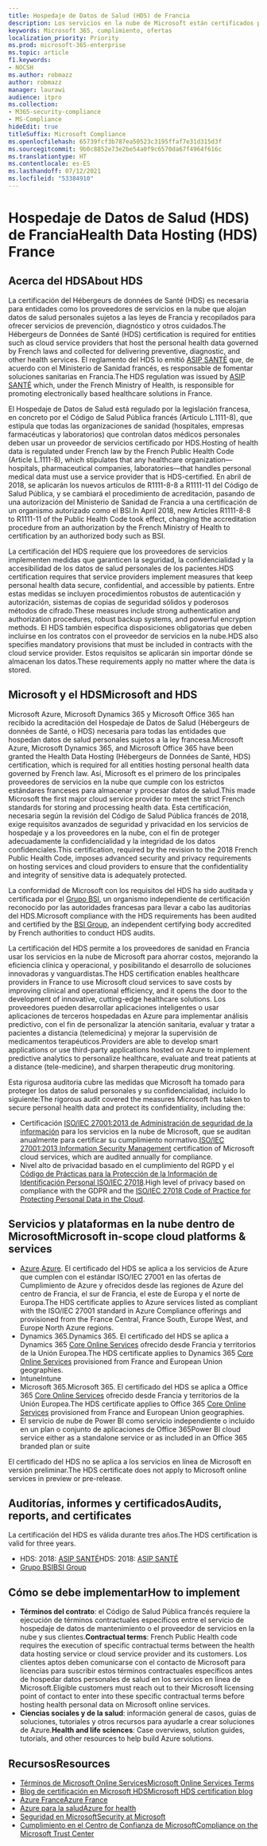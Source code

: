 ```yaml
---
title: Hospedaje de Datos de Salud (HDS) de Francia
description: Los servicios en la nube de Microsoft están certificados para su cumplimiento con el estándar de Hospedaje de Datos de Salud (Hébergeurs de données de Santé).
keywords: Microsoft 365, cumplimiento, ofertas
localization_priority: Priority
ms.prod: microsoft-365-enterprise
ms.topic: article
f1.keywords:
- NOCSH
ms.author: robmazz
author: robmazz
manager: laurawi
audience: itpro
ms.collection:
- M365-security-compliance
- MS-Compliance
hideEdit: true
titleSuffix: Microsoft Compliance
ms.openlocfilehash: 65739fcf3b787ea50523c3195ffaf7e31d315d3f
ms.sourcegitcommit: 9b0c8852e73e2be54a0f9c6570da67f4964f616c
ms.translationtype: HT
ms.contentlocale: es-ES
ms.lasthandoff: 07/12/2021
ms.locfileid: "53384910"
---
```

# <a name="health-data-hosting-hds-france"></a><span data-ttu-id="74a21-104">Hospedaje de Datos de Salud (HDS) de Francia</span><span class="sxs-lookup"><span data-stu-id="74a21-104">Health Data Hosting (HDS) France</span></span>

## <a name="about-hds"></a><span data-ttu-id="74a21-105">Acerca del HDS</span><span class="sxs-lookup"><span data-stu-id="74a21-105">About HDS</span></span>

<span data-ttu-id="74a21-106">La certificación del Hébergeurs de données de Santé (HDS) es necesaria para entidades como los proveedores de servicios en la nube que alojan datos de salud personales sujetos a las leyes de Francia y recopilados para ofrecer servicios de prevención, diagnóstico y otros cuidados.</span><span class="sxs-lookup"><span data-stu-id="74a21-106">The Hébergeurs de Données de Santé (HDS) certification is required for entities such as cloud service providers that host the personal health data governed by French laws and collected for delivering preventive, diagnostic, and other health services.</span></span> <span data-ttu-id="74a21-107">El reglamento del HDS lo emitió [ASIP SANTÉ](https://esante.gouv.fr/) que, de acuerdo con el Ministerio de Sanidad francés, es responsable de fomentar soluciones sanitarias en Francia.</span><span class="sxs-lookup"><span data-stu-id="74a21-107">The HDS regulation was issued by [ASIP SANTÉ](https://esante.gouv.fr/) which, under the French Ministry of Health, is responsible for promoting electronically based healthcare solutions in France.</span></span>

<span data-ttu-id="74a21-108">El Hospedaje de Datos de Salud está regulado por la legislación francesa, en concreto por el Código de Salud Pública francés (Artículo L.1111-8), que estipula que todas las organizaciones de sanidad (hospitales, empresas farmacéuticas y laboratorios) que controlan datos médicos personales deben usar un proveedor de servicios certificado por HDS.</span><span class="sxs-lookup"><span data-stu-id="74a21-108">Hosting of health data is regulated under French law by the French Public Health Code (Article L.1111-8), which stipulates that any healthcare organization—hospitals, pharmaceutical companies, laboratories—that handles personal medical data must use a service provider that is HDS-certified.</span></span> <span data-ttu-id="74a21-109">En abril de 2018, se aplicarán los nuevos artículos de R1111-8-8 a R1111-11 del Código de Salud Pública, y se cambiará el procedimiento de acreditación, pasando de una autorización del Ministerio de Sanidad de Francia a una certificación de un organismo autorizado como el BSI.</span><span class="sxs-lookup"><span data-stu-id="74a21-109">In April 2018, new Articles R1111-8-8 to R1111-11 of the Public Health Code took effect, changing the accreditation procedure from an authorization by the French Ministry of Health to certification by an authorized body such as BSI.</span></span>

<span data-ttu-id="74a21-110">La certificación del HDS requiere que los proveedores de servicios implementen medidas que garanticen la seguridad, la confidencialidad y la accesibilidad de los datos de salud personales de los pacientes.</span><span class="sxs-lookup"><span data-stu-id="74a21-110">HDS certification requires that service providers implement measures that keep personal health data secure, confidential, and accessible by patients.</span></span> <span data-ttu-id="74a21-111">Entre estas medidas se incluyen procedimientos robustos de autenticación y autorización, sistemas de copias de seguridad sólidos y poderosos métodos de cifrado.</span><span class="sxs-lookup"><span data-stu-id="74a21-111">These measures include strong authentication and authorization procedures, robust backup systems, and powerful encryption methods.</span></span> <span data-ttu-id="74a21-112">El HDS también especifica disposiciones obligatorias que deben incluirse en los contratos con el proveedor de servicios en la nube.</span><span class="sxs-lookup"><span data-stu-id="74a21-112">HDS also specifies mandatory provisions that must be included in contracts with the cloud service provider.</span></span> <span data-ttu-id="74a21-113">Estos requisitos se aplicarán sin importar dónde se almacenan los datos.</span><span class="sxs-lookup"><span data-stu-id="74a21-113">These requirements apply no matter where the data is stored.</span></span>

## <a name="microsoft-and-hds"></a><span data-ttu-id="74a21-114">Microsoft y el HDS</span><span class="sxs-lookup"><span data-stu-id="74a21-114">Microsoft and HDS</span></span>

<span data-ttu-id="74a21-115">Microsoft Azure, Microsoft Dynamics 365 y Microsoft Office 365 han recibido la acreditación del Hospedaje de Datos de Salud (Hébergeurs de données de Santé, o HDS) necesaria para todas las entidades que hospedan datos de salud personales sujetos a la ley francesa.</span><span class="sxs-lookup"><span data-stu-id="74a21-115">Microsoft Azure, Microsoft Dynamics 365, and Microsoft Office 365 have been granted the Health Data Hosting (Hébergeurs de Données de Santé, HDS) certification, which is required for all entities hosting personal health data governed by French law.</span></span> <span data-ttu-id="74a21-116">Así, Microsoft es el primero de los principales proveedores de servicios en la nube que cumple con los estrictos estándares franceses para almacenar y procesar datos de salud.</span><span class="sxs-lookup"><span data-stu-id="74a21-116">This made Microsoft the first major cloud service provider to meet the strict French standards for storing and processing health data.</span></span> <span data-ttu-id="74a21-117">Esta certificación, necesaria según la revisión del Código de Salud Pública francés de 2018, exige requisitos avanzados de seguridad y privacidad en los servicios de hospedaje y a los proveedores en la nube, con el fin de proteger adecuadamente la confidencialidad y la integridad de los datos confidenciales.</span><span class="sxs-lookup"><span data-stu-id="74a21-117">This certification, required by the revision to the 2018 French Public Health Code, imposes advanced security and privacy requirements on hosting services and cloud providers to ensure that the confidentiality and integrity of sensitive data is adequately protected.</span></span>

<span data-ttu-id="74a21-118">La conformidad de Microsoft con los requisitos del HDS ha sido auditada y certificada por el [Grupo BSI](https://www.bsigroup.com/fr-FR/), un organismo independiente de certificación reconocido por las autoridades francesas para llevar a cabo las auditorías del HDS.</span><span class="sxs-lookup"><span data-stu-id="74a21-118">Microsoft compliance with the HDS requirements has been audited and certified by the [BSI Group](https://www.bsigroup.com/fr-FR/), an independent certifying body accredited by French authorities to conduct HDS audits.</span></span>

<span data-ttu-id="74a21-119">La certificación del HDS permite a los proveedores de sanidad en Francia usar los servicios en la nube de Microsoft para ahorrar costos, mejorando la eficiencia clínica y operacional, y posibilitando el desarrollo de soluciones innovadoras y vanguardistas.</span><span class="sxs-lookup"><span data-stu-id="74a21-119">The HDS certification enables healthcare providers in France to use Microsoft cloud services to save costs by improving clinical and operational efficiency, and it opens the door to the development of innovative, cutting-edge healthcare solutions.</span></span> <span data-ttu-id="74a21-120">Los proveedores pueden desarrollar aplicaciones inteligentes o usar aplicaciones de terceros hospedadas en Azure para implementar análisis predictivo, con el fin de personalizar la atención sanitaria, evaluar y tratar a pacientes a distancia (telemedicina) y mejorar la supervisión de medicamentos terapéuticos.</span><span class="sxs-lookup"><span data-stu-id="74a21-120">Providers are able to develop smart applications or use third-party applications hosted on Azure to implement predictive analytics to personalize healthcare, evaluate and treat patients at a distance (tele-medicine), and sharpen therapeutic drug monitoring.</span></span>

<span data-ttu-id="74a21-121">Esta rigurosa auditoria cubre las medidas que Microsoft ha tomado para proteger los datos de salud personales y su confidencialidad, incluido lo siguiente:</span><span class="sxs-lookup"><span data-stu-id="74a21-121">The rigorous audit covered the measures Microsoft has taken to secure personal health data and protect its confidentiality, including the:</span></span>

- <span data-ttu-id="74a21-122">Certificación [ISO/IEC 27001:2013 de Administración de seguridad de la información](offering-iso-27001.md) para los servicios en la nube de Microsoft, que se auditan anualmente para certificar su cumplimiento normativo.</span><span class="sxs-lookup"><span data-stu-id="74a21-122">[ISO/IEC 27001:2013 Information Security Management](offering-iso-27001.md) certification of Microsoft cloud services, which are audited annually for compliance.</span></span>
- <span data-ttu-id="74a21-123">Nivel alto de privacidad basado en el cumplimiento del RGPD y el [Código de Prácticas para la Protección de la Información de Identificación Personal ISO/IEC 27018](offering-iso-27018.md).</span><span class="sxs-lookup"><span data-stu-id="74a21-123">High level of privacy based on compliance with the GDPR and the [ISO/IEC 27018 Code of Practice for Protecting Personal Data in the Cloud](offering-iso-27018.md).</span></span>

## <a name="microsoft-in-scope-cloud-platforms--services"></a><span data-ttu-id="74a21-124">Servicios y plataformas en la nube dentro de Microsoft</span><span class="sxs-lookup"><span data-stu-id="74a21-124">Microsoft in-scope cloud platforms & services</span></span>

- <span data-ttu-id="74a21-125">[Azure](https://aka.ms/AzureCompliance).</span><span class="sxs-lookup"><span data-stu-id="74a21-125">[Azure](https://aka.ms/AzureCompliance).</span></span> <span data-ttu-id="74a21-126">El certificado del HDS se aplica a los servicios de Azure que cumplen con el estándar ISO/IEC 27001 en las ofertas de Cumplimiento de Azure y ofrecidos desde las regiones de Azure del centro de Francia, el sur de Francia, el este de Europa y el norte de Europa.</span><span class="sxs-lookup"><span data-stu-id="74a21-126">The HDS certificate applies to Azure services listed as compliant with the ISO/IEC 27001 standard in Azure Compliance offerings and provisioned from the France Central, France South, Europe West, and Europe North Azure regions.</span></span>
- <span data-ttu-id="74a21-127">Dynamics 365.</span><span class="sxs-lookup"><span data-stu-id="74a21-127">Dynamics 365.</span></span> <span data-ttu-id="74a21-128">El certificado del HDS se aplica a Dynamics 365 [Core Online Services](https://aka.ms/Online-Services-Terms) ofrecido desde Francia y territorios de la Unión Europea.</span><span class="sxs-lookup"><span data-stu-id="74a21-128">The HDS certificate applies to Dynamics 365 [Core Online Services](https://aka.ms/Online-Services-Terms) provisioned from France and European Union geographies.</span></span>
- <span data-ttu-id="74a21-129">Intune</span><span class="sxs-lookup"><span data-stu-id="74a21-129">Intune</span></span>
- <span data-ttu-id="74a21-130">Microsoft 365.</span><span class="sxs-lookup"><span data-stu-id="74a21-130">Microsoft 365.</span></span> <span data-ttu-id="74a21-131">El certificado del HDS se aplica a Office 365 [Core Online Services](https://aka.ms/Online-Services-Terms) ofrecido desde Francia y territorios de la Unión Europea.</span><span class="sxs-lookup"><span data-stu-id="74a21-131">The HDS certificate applies to Office 365 [Core Online Services](https://aka.ms/Online-Services-Terms) provisioned from France and European Union geographies.</span></span>
- <span data-ttu-id="74a21-132">El servicio de nube de Power BI como servicio independiente o incluido en un plan o conjunto de aplicaciones de Office 365</span><span class="sxs-lookup"><span data-stu-id="74a21-132">Power BI cloud service either as a standalone service or as included in an Office 365 branded plan or suite</span></span>

<span data-ttu-id="74a21-133">El certificado del HDS no se aplica a los servicios en línea de Microsoft en versión preliminar.</span><span class="sxs-lookup"><span data-stu-id="74a21-133">The HDS certificate does not apply to Microsoft online services in preview or pre-release.</span></span>

## <a name="audits-reports-and-certificates"></a><span data-ttu-id="74a21-134">Auditorías, informes y certificados</span><span class="sxs-lookup"><span data-stu-id="74a21-134">Audits, reports, and certificates</span></span>

<span data-ttu-id="74a21-135">La certificación del HDS es válida durante tres años.</span><span class="sxs-lookup"><span data-stu-id="74a21-135">The HDS certification is valid for three years.</span></span>

- <span data-ttu-id="74a21-136">HDS: 2018: [ASIP SANTÉ](https://esante.gouv.fr/)</span><span class="sxs-lookup"><span data-stu-id="74a21-136">HDS: 2018: [ASIP SANTÉ](https://esante.gouv.fr/)</span></span>
- [<span data-ttu-id="74a21-137">Grupo BSI</span><span class="sxs-lookup"><span data-stu-id="74a21-137">BSI Group</span></span>](https://www.bsigroup.com/fr-FR/Nos-services/Certification/Recherche-dans-le-repertoire-des-certificats-et-des-clients/Resultats-de-la-recherche-dans-le-repertoire-des-certificats-et-des-clients/?searchkey=licence%3dHDS%2b701569%26company%3dMicrosoft%2bCorp&licencenumber=HDS%20701569)

## <a name="how-to-implement"></a><span data-ttu-id="74a21-138">Cómo se debe implementar</span><span class="sxs-lookup"><span data-stu-id="74a21-138">How to implement</span></span>

- <span data-ttu-id="74a21-139">**Términos del contrato**: el Código de Salud Pública francés requiere la ejecución de términos contractuales específicos entre el servicio de hospedaje de datos de mantenimiento o el proveedor de servicios en la nube y sus clientes.</span><span class="sxs-lookup"><span data-stu-id="74a21-139">**Contractual terms**: French Public Health code requires the execution of specific contractual terms between the health data hosting service or cloud service provider and its customers.</span></span> <span data-ttu-id="74a21-140">Los clientes aptos deben comunicarse con el contacto de Microsoft para licencias para suscribir estos términos contractuales específicos antes de hospedar datos personales de salud en los servicios en línea de Microsoft.</span><span class="sxs-lookup"><span data-stu-id="74a21-140">Eligible customers must reach out to their Microsoft licensing point of contact to enter into these specific contractual terms before hosting health personal data on Microsoft online services.</span></span>
- <span data-ttu-id="74a21-141">**Ciencias sociales y de la salud**: información general de casos, guías de soluciones, tutoriales y otros recursos para ayudarle a crear soluciones de Azure.</span><span class="sxs-lookup"><span data-stu-id="74a21-141">**Health and life sciences**: Case overviews, solution guides, tutorials, and other resources to help build Azure solutions.</span></span>

## <a name="resources"></a><span data-ttu-id="74a21-142">Recursos</span><span class="sxs-lookup"><span data-stu-id="74a21-142">Resources</span></span>

- [<span data-ttu-id="74a21-143">Términos de Microsoft Online Services</span><span class="sxs-lookup"><span data-stu-id="74a21-143">Microsoft Online Services Terms</span></span>](https://aka.ms/Online-Services-Terms)
- [<span data-ttu-id="74a21-144">Blog de certificación en Microsoft HDS</span><span class="sxs-lookup"><span data-stu-id="74a21-144">Microsoft HDS certification blog</span></span>](https://news.microsoft.com/2018/11/06/microsoft-1er-acteur-majeur-du-cloud-public-a-etre-certifie-hebergeur-de-donnees-de-sante-en-france/)
- [<span data-ttu-id="74a21-145">Azure France</span><span class="sxs-lookup"><span data-stu-id="74a21-145">Azure France</span></span>](https://azure.microsoft.com/global-infrastructure/france/)
- [<span data-ttu-id="74a21-146">Azure para la salud</span><span class="sxs-lookup"><span data-stu-id="74a21-146">Azure for health</span></span>](https://azure.microsoft.com/industries/healthcare/)
- [<span data-ttu-id="74a21-147">Seguridad en Microsoft</span><span class="sxs-lookup"><span data-stu-id="74a21-147">Security at Microsoft</span></span>](https://www.microsoft.com/security)
- [<span data-ttu-id="74a21-148">Cumplimiento en el Centro de Confianza de Microsoft</span><span class="sxs-lookup"><span data-stu-id="74a21-148">Compliance on the Microsoft Trust Center</span></span>](https://www.microsoft.com/trust-center/compliance/compliance-overview)

